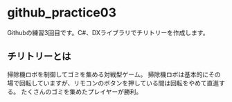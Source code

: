 # github_practice03
Githubの練習3回目です。C#、DXライブラリでチリトリーを作成します。

## チリトリーとは
掃除機ロボを制御してゴミを集める対戦型ゲーム。
掃除機ロボは基本的にその場で回転していますが、リモコンのボタンを押している間は回転をやめて直進する。
たくさんのゴミを集めたプレイヤーが勝利。
